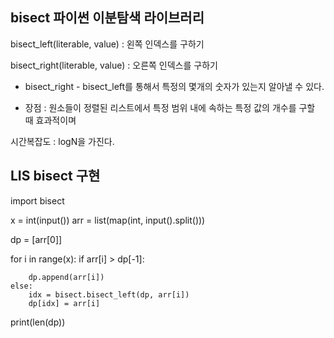 bisect 파이썬 이분탐색 라이브러리
---

bisect_left(literable, value) : 왼쪽 인덱스를 구하기

bisect_right(literable, value) : 오른쪽 인덱스를 구하기

+ bisect_right - bisect_left를 통해서 특정의 몇개의 숫자가 있는지 알아낼 수 있다.


+ 장점 : 원소들이 정렬된 리스트에서 특정 범위 내에 속하는 특정 값의 개수를 구할 때 효과적이며 

시간복잡도 : logN을 가진다.


LIS bisect 구현
----


import bisect

x = int(input())
arr = list(map(int, input().split()))

dp = [arr[0]]

for i in range(x):
    if arr[i] > dp[-1]:

        dp.append(arr[i])
    else:
        idx = bisect.bisect_left(dp, arr[i])
        dp[idx] = arr[i]

print(len(dp))